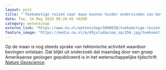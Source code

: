 ```yaml
---
layout: post
title: "'Toekomstige reizen naar maan kunnen hinder ondervinden van bevingen'"
date: Tue, 14 May 2019 09:26:45 +0200
category: wetenschap
externe_link: "https://www.nu.nl/wetenschap/5890638/toekomstige-reizen-naar-maan-kunnen-hinder-ondervinden-van-bevingen.html"
feature_image: "https://media.nu.nl/m/d9jxludasima_sqr256.jpg/toekomstige-reizen-naar-maan-kunnen-hinder-ondervinden-van-bevingen.jpg"
---
```


Op de maan is nog steeds sprake van tektonische activiteit waardoor bevingen ontstaan. Dat blijkt uit onderzoek dat maandag door een groep Amerikaanse geologen gepubliceerd is in het wetenschappelijke tijdschrift <em><a href="https://www.nature.com/articles/s41561-019-0362-2" target="_blank">Nature Geoscience</a></em>.
